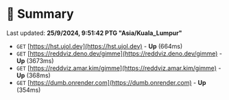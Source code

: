 # 📖 Summary
Last updated: **25/9/2024, 9:51:42 PTG "Asia/Kuala_Lumpur"**

- `GET` [https://hst.ujol.dev](https://hst.ujol.dev) - **Up** (664ms)
- `GET` [https://reddviz.deno.dev/gimme](https://reddviz.deno.dev/gimme) - **Up** (3673ms)
- `GET` [https://reddviz.amar.kim/gimme](https://reddviz.amar.kim/gimme) - **Up** (368ms)
- `GET` [https://dumb.onrender.com](https://dumb.onrender.com) - **Up** (354ms)
